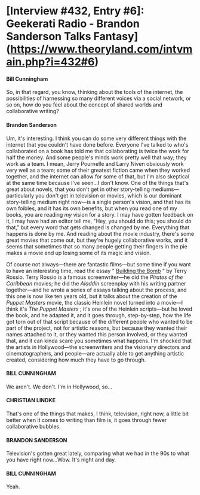 # [Interview #432, Entry #6]: Geekerati Radio - Brandon Sanderson Talks Fantasy](https://www.theoryland.com/intvmain.php?i=432#6)

#### Bill Cunningham

So, in that regard, you know, thinking about the tools of the internet, the possibilities of harnessing so many different voices via a social network, or so on, how do you feel about the concept of shared worlds and collaborative writing?

#### Brandon Sanderson

Um, it's interesting. I think you can do some very different things with the internet that you couldn't have done before. Everyone I've talked to who's collaborated on a book has told me that collaborating is twice the work for half the money. And some people's minds work pretty well that way; they work as a team. I mean, Jerry Pournelle and Larry Niven obviously work very well as a team; some of their greatest fiction came when they worked together, and the internet can allow for some of that, but I'm also skeptical at the same time because I've seen...I don't know. One of the things that's great about novels, that you don't get in other story-telling mediums—particularly you don't get in television or movies, which is our dominant story-telling medium right now—is a single person's vision, and that has its own foibles, and it has its own benefits, but when you read one of my books, you are reading
*my*
vision for a story. I may have gotten feedback on it, I may have had an editor tell me, "Hey, you should do this; you should do that," but every word that gets changed is changed by me. Everything that happens is done by me. And reading about the movie industry, there's some great movies that come out, but they're hugely collaborative works, and it seems that sometimes that so many people getting their fingers in the pie makes a movie end up losing some of its magic and vision.

Of course not always—there are fantastic films—but some time if you want to have an interesting time, read the essay "
[Building the Bomb](http://www.wordplayer.com/columns/wp15.Building.the.Bomb.html)
" by Terry Rossio. Terry Rossio is a famous screenwriter—he did the
*Pirates of the Caribbean*
movies; he did the
*Aladdin*
screenplay with his writing partner together—and he wrote a series of essays talking about the process, and this one is now like ten years old, but it talks about the creation of the
*Puppet Masters*
movie, the classic Heinlein novel turned into a movie—I think it's
*The Puppet Masters*
; it's one of the Heinlein scripts—but he loved the book, and he adapted it, and it goes through, step-by-step, how the life got torn out of that script because of the different people who wanted to be part of the project, not for artistic reasons, but because they wanted their names attached to it, or they wanted this person involved, or they wanted that, and it can kinda scare you sometimes what happens. I'm shocked that the artists in Hollywood—the screenwriters and the visionary directors and cinematographers, and people—are actually able to get anything artistic created, considering how much they have to go through.

#### BILL CUNNINGHAM

We aren't. We don't. I'm in Hollywood, so...

#### CHRISTIAN LINDKE

That's one of the things that makes, I think, television, right now, a little bit better when it comes to writing than film is, it goes through fewer collaborative bubbles.

#### BRANDON SANDERSON

Television's gotten great lately, comparing what we had in the 90s to what you have right now...Wow. It's night and day.

#### BILL CUNNINGHAM

Yeah.


